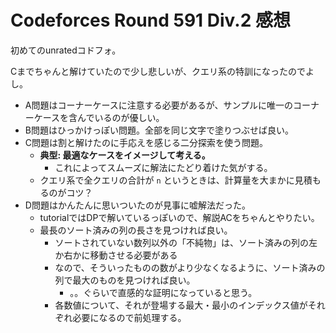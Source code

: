 # Codeforces Round 591 Div.2 感想

初めてのunratedコドフォ。

Cまでちゃんと解けていたので少し悲しいが、クエリ系の特訓になったのでよし。

- A問題はコーナーケースに注意する必要があるが、サンプルに唯一のコーナーケースを含んでいるのが優しい。
- B問題はひっかけっぽい問題。全部を同じ文字で塗りつぶせば良い。
- C問題は割と解けたのに手応えを感じる二分探索を使う問題。
  - **典型: 最適なケースをイメージして考える。**
    - これによってスムーズに解法にたどり着けた気がする。
  - クエリ系で全クエリの合計が `n` というときは、計算量を大まかに見積もるのがコツ？
- D問題はかんたんに思いついたのが見事に嘘解法だった。
  - tutorialではDPで解いているっぽいので、解説ACをちゃんとやりたい。
  - 最長のソート済みの列の長さを見つければ良い。
    - ソートされていない数列以外の「不純物」は、ソート済みの列の左か右かに移動させる必要がある
    - なので、そういったものの数がより少なくなるように、ソート済みの列で最大のものを見つければ良い。
      - 。。ぐらいで直感的な証明になっていると思う。
    - 各数値について、それが登場する最大・最小のインデックス値がそれぞれ必要になるので前処理する。
